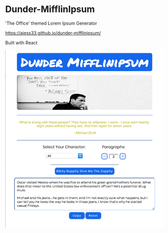 # Dunder-MifflinIpsum
'The Office' themed Lorem Ipsum Generator

https://ajess33.github.io/dunder-mifflinipsum/

Built with React

![screenshot](/dunder-mifflinipsum.png)
